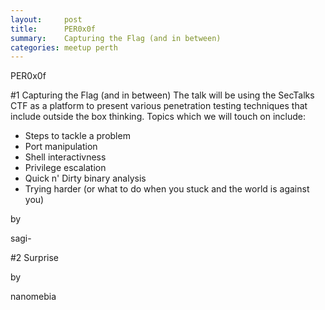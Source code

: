 ```yaml
---
layout:     post
title:      PER0x0f 
summary:    Capturing the Flag (and in between) 
categories: meetup perth
---
```

PER0x0f 

#1 Capturing the Flag (and in between)
The talk will be using the SecTalks CTF as a platform to present various penetration testing techniques that include outside the box thinking. Topics which we will touch on include:
- Steps to tackle a problem
- Port manipulation
- Shell interactivness
- Privilege escalation
- Quick n' Dirty binary analysis
- Trying harder (or what to do when you stuck and the world is against you)

by

sagi-

#2 Surprise

by

nanomebia
